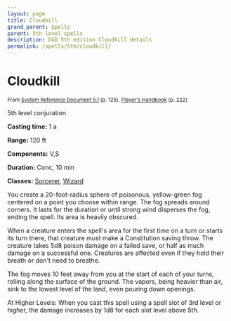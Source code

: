 ```yaml
---
layout: page
title: Cloudkill
grand_parent: Spells
parent: 5th level spells 
description: D&D 5th edition Cloudkill details
permalink: /spells/5th/cloudkill/
---
```


# Cloudkill

<small>From <a target="_blank" href="https://media.wizards.com/2016/downloads/DND/SRD-OGL_V5.1.pdf">System Reference Document 5.1</a> (p. 125), <a target="_blank" href="https://dnd.wizards.com/products/tabletop-games/rpg-products/rpg_playershandbook">Player's Handbook</a> (p. 222)</small>


5th level conjuration

**Casting time:** 1 a

**Range:** 120 ft

**Components:** V,S 

**Duration:** Conc, 10 min

**Classes:** [Sorcerer](/classes/sorcerer/), [Wizard](/classes/wizard/)

You create a 20-foot-radius sphere of poisonous, yellow-green fog centered on a point you choose within range. The fog spreads around corners. It lasts for the duration or until strong wind disperses the fog, ending the spell. Its area is heavily obscured.

   When a creature enters the spell's area for the first time on a turn or starts its turn there, that creature must make a Constitution saving throw. The creature takes 5d8 poison damage on a failed save, or half as much damage on a successful one. Creatures are affected even if they hold their breath or don't need to breathe.

   The fog moves 10 feet away from you at the start of each of your turns, rolling along the surface of the ground. The vapors, being heavier than air, sink to the lowest level of the land, even pouring down openings.

   At Higher Levels: When you cast this spell using a spell slot of 3rd level or higher, the damage increases by 1d8 for each slot level above 5th.